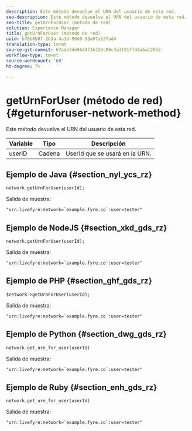 ```yaml
---
description: Este método devuelve el URN del usuario de esta red.
seo-description: Este método devuelve el URN del usuario de esta red.
seo-title: getUrnForUser (método de red)
solution: Experience Manager
title: getUrnForUser (método de red)
uuid: b70b8b0f-2b3a-4a1d-90d0-93a97a137ad4
translation-type: tm+mt
source-git-commit: 67aeb3de964473b326c88c3a3f81ff48a6a12652
workflow-type: tm+mt
source-wordcount: '68'
ht-degree: 7%

---
```



# getUrnForUser (método de red){#geturnforuser-network-method}

Este método devuelve el URN del usuario de esta red.

| Variable | Tipo | Descripción |
|--- |--- |--- |
| userID | Cadena | UserId que se usará en la URN. |

## Ejemplo de Java {#section_nyl_ycs_rz}

```
network.getUrnForUser(userId);
```

Salida de muestra:

```
"urn:livefyre:network=`example.fyre.co`:user=tester" 
```

## Ejemplo de NodeJS {#section_xkd_gds_rz}

```
network.getUrnForUser(userId);
```

Salida de muestra:

```
"urn:livefyre:network=`example.fyre.co`:user=tester" 
```

## Ejemplo de PHP {#section_ghf_gds_rz}

```
$network->getUrnForUser(userId); 
```

Salida de muestra:

```
"urn:livefyre:network=`example.fyre.co`:user=tester" 
```

## Ejemplo de Python {#section_dwg_gds_rz}

```
network.get_urn_for_user(userId) 
```

Salida de muestra:

```
"urn:livefyre:network=`example.fyre.co`:user=tester" 
```

## Ejemplo de Ruby {#section_enh_gds_rz}

```
network.get_urn_for_user(userId) 
```

Salida de muestra:

```
"urn:livefyre:network=`example.fyre.co`:user=tester" 
```
